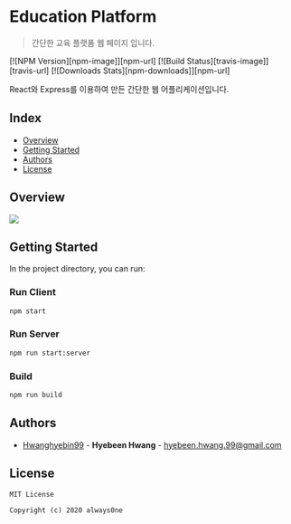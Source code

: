 # Education Platform
> 간단한 교육 플랫폼 웹 페이지 입니다.

[![NPM Version][npm-image]][npm-url]
[![Build Status][travis-image]][travis-url]
[![Downloads Stats][npm-downloads]][npm-url]

React와 Express를 이용하여 만든 간단한 웹 어플리케이션입니다.

## Index
  - [Overview](#overview) 
  - [Getting Started](#getting-started)
  - [Authors](#authors)
  - [License](#license)

## Overview

![](../header.png)

## Getting Started

In the project directory, you can run:

### Run Client
```sh
npm start
```
### Run Server
```sh
npm run start:server
```
### Build
```sh
npm run build
```

## Authors
  - [Hwanghyebin99](https://github.com/Hwanghyebin99) - **Hyebeen Hwang** - <hyebeen.hwang.99@gmail.com>

## License

```
MIT License

Copyright (c) 2020 always0ne
